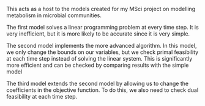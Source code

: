 This acts as a host to the models created for my MSci project on modelling metabolism in microbial communities.

The first model solves a linear programming problem at every time step. 
It is very inefficient, but it is more likely to be accurate since it is very simple.

The second model implements the more advanced algorithm. 
In this model, we only change the bounds on our variables, but we check primal feasibility at each time step instead of solving the linear system.
This is significantly more efficient and can be checked by comparing results with the simple model

The third model extends the second model by allowing us to change the coefficients in the objective function.
To do this, we also need to check dual feasibility at each time step.
